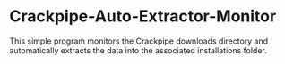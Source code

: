 # Crackpipe-Auto-Extractor-Monitor
This simple program monitors the Crackpipe downloads directory and automatically extracts the data into the associated installations folder.
